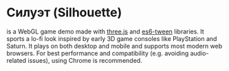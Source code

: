 # Силуэт (Silhouette)
is a WebGL game demo made with [three.js](https://github.com/mrdoob/three.js) and [es6-tween](https://github.com/tweenjs/es6-tween) libraries. It sports a lo-fi look inspired by early 3D game consoles like PlayStation and Saturn. It plays on both desktop and mobile and supports most modern web browsers. For best performance and compatibility (e.g. avoiding audio-related issues), using Chrome is recommended.
